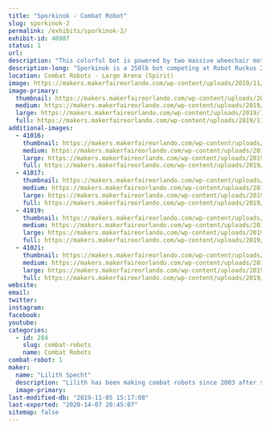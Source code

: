 ```yaml
---
title: "Sporkinok - Combat Robot"
slug: sporkinok-2
permalink: /exhibits/sporkinok-2/
exhibit-id: 40987
status: 1
url: 
description: "This colorful bot is powered by two massive wheechair motors, sports tires from a golf cart, and attacks its opponents with a oversized spork which is slammed into the other bot by a gokart motor."
description-long: "Sporkinok is a 250lb bot competing at Robot Ruckus 2019. It'll smash, bounce, and maybe serve you some food!"
location: Combat Robots - Large Arena (Spirit)
image: https://makers.makerfaireorlando.com/wp-content/uploads/2019/11/KIMG0584-1-1024x576.jpg
image-primary:
  thumbnail: https://makers.makerfaireorlando.com/wp-content/uploads/2019/11/KIMG0584-1-150x150.jpg
  medium: https://makers.makerfaireorlando.com/wp-content/uploads/2019/11/KIMG0584-1-300x169.jpg
  large: https://makers.makerfaireorlando.com/wp-content/uploads/2019/11/KIMG0584-1-1024x576.jpg
  full: https://makers.makerfaireorlando.com/wp-content/uploads/2019/11/KIMG0584-1.jpg
additional-images:
  - 41016:
    thumbnail: https://makers.makerfaireorlando.com/wp-content/uploads/2019/11/KIMG0584-150x150.jpg
    medium: https://makers.makerfaireorlando.com/wp-content/uploads/2019/11/KIMG0584-300x169.jpg
    large: https://makers.makerfaireorlando.com/wp-content/uploads/2019/11/KIMG0584-1024x576.jpg
    full: https://makers.makerfaireorlando.com/wp-content/uploads/2019/11/KIMG0584.jpg
  - 41017:
    thumbnail: https://makers.makerfaireorlando.com/wp-content/uploads/2019/11/KIMG0560-150x150.jpg
    medium: https://makers.makerfaireorlando.com/wp-content/uploads/2019/11/KIMG0560-300x169.jpg
    large: https://makers.makerfaireorlando.com/wp-content/uploads/2019/11/KIMG0560-1024x576.jpg
    full: https://makers.makerfaireorlando.com/wp-content/uploads/2019/11/KIMG0560.jpg
  - 41019:
    thumbnail: https://makers.makerfaireorlando.com/wp-content/uploads/2019/11/KIMG0527-1-150x150.jpg
    medium: https://makers.makerfaireorlando.com/wp-content/uploads/2019/11/KIMG0527-1-300x169.jpg
    large: https://makers.makerfaireorlando.com/wp-content/uploads/2019/11/KIMG0527-1-1024x576.jpg
    full: https://makers.makerfaireorlando.com/wp-content/uploads/2019/11/KIMG0527-1.jpg
  - 41021:
    thumbnail: https://makers.makerfaireorlando.com/wp-content/uploads/2019/11/KIMG0531-150x150.jpg
    medium: https://makers.makerfaireorlando.com/wp-content/uploads/2019/11/KIMG0531-300x169.jpg
    large: https://makers.makerfaireorlando.com/wp-content/uploads/2019/11/KIMG0531-1024x576.jpg
    full: https://makers.makerfaireorlando.com/wp-content/uploads/2019/11/KIMG0531.jpg
website: 
email: 
twitter: 
instagram: 
facebook: 
youtube: 
categories:
  - id: 284
    slug: combat-robots
    name: Combat Robots
combat-robot: 1
maker:
  name: "Lilith Specht"
  description: "Lilith has been making combat robots since 2003 after seeing it on Comedy Central's BattleBots. From the one pound Antweights, all the way to the 250 pound Heavyweights, she has made them all! She's entirely self-taught in a slew of mechanical things; She can weld, machine, design, and generally fabricate. Her favorite material is steel and her favorite color is grease."
  image-primary: 
last-modified-db: "2019-11-05 15:17:08"
last-exported: "2020-14-07 20:45:07"
sitemap: false
---
```

